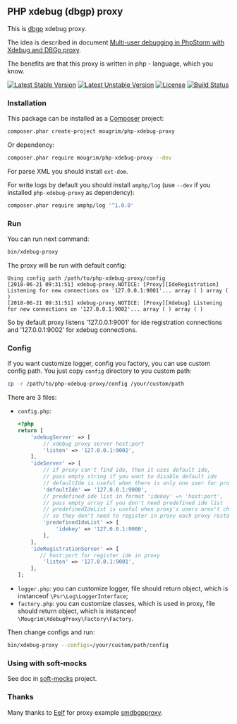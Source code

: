 ## PHP xdebug (dbgp) proxy

This is [dbgp](https://xdebug.org/docs-dbgp.php) xdebug proxy.

The idea is described in document [Multi-user debugging in PhpStorm with Xdebug and DBGp proxy](https://confluence.jetbrains.com/display/PhpStorm/Multi-user+debugging+in+PhpStorm+with+Xdebug+and+DBGp+proxy#Multi-userdebugginginPhpStormwithXdebugandDBGpproxy-HowdoesXdebugwork).

The benefits are that this proxy is written in php - language, which you know.

[![Latest Stable Version](https://poser.pugx.org/mougrim/php-xdebug-proxy/version)](https://packagist.org/packages/mougrim/php-xdebug-proxy)
[![Latest Unstable Version](https://poser.pugx.org/mougrim/php-xdebug-proxy/v/unstable)](https://packagist.org/packages/mougrim/php-xdebug-proxy)
[![License](https://poser.pugx.org/mougrim/php-xdebug-proxy/license)](https://packagist.org/packages/mougrim/php-xdebug-proxy)
[![Build Status](https://api.travis-ci.org/mougrim/php-xdebug-proxy.png?branch=master)](https://travis-ci.org/mougrim/php-xdebug-proxy)

### Installation

This package can be installed as a [Composer](https://getcomposer.org/) project:

```bash
composer.phar create-project mougrim/php-xdebug-proxy
```

Or dependency:

```bash
composer.phar require mougrim/php-xdebug-proxy --dev
```

For parse XML you should install `ext-dom`.

For write logs by default you should install `amphp/log` (use `--dev` if you installed `php-xdebug-proxy` as dependency):

```bash
composer.phar require amphp/log '^1.0.0'
```


### Run

You can run next command:
```bash
bin/xdebug-proxy
```

The proxy will be run with default config:
```text
Using config path /path/to/php-xdebug-proxy/config
[2018-06-21 09:31:51] xdebug-proxy.NOTICE: [Proxy][IdeRegistration] Listening for new connections on '127.0.0.1:9001'... array ( ) array ( )
[2018-06-21 09:31:51] xdebug-proxy.NOTICE: [Proxy][Xdebug] Listening for new connections on '127.0.0.1:9002'... array ( ) array ( )
```

So by default proxy listens '127.0.0.1:9001' for ide registration connections and '127.0.0.1:9002' for xdebug connections.

### Config

If you want customize logger, config you factory, you can use custom config path. You just copy `config` directory to you custom path:

```bash
cp -r /path/to/php-xdebug-proxy/config /your/custom/path
```

There are 3 files:

- `config.php`:
    ```php
    <?php
    return [
        'xdebugServer' => [
            // xdebug proxy server host:port
            'listen' => '127.0.0.1:9002',
        ],
        'ideServer' => [
            // if proxy can't find ide, then it uses default ide,
            // pass empty string if you want to disable default ide
            // defaultIde is useful when there is only one user for proxy
            'defaultIde' => '127.0.0.1:9000',
            // predefined ide list in format 'idekey' => 'host:port',
            // pass empty array if you don't need predefined ide list
            // predefinedIdeList is useful when proxy's users aren't changed often,
            // so they don't need to register in proxy each proxy restart
            'predefinedIdeList' => [
                'idekey' => '127.0.0.1:9000',
            ],
        ],
        'ideRegistrationServer' => [
           // host:port for register ide in proxy
            'listen' => '127.0.0.1:9001',
        ],
    ];
    ```
- `logger.php`: you can customize logger, file should return object, which is instanceof `\Psr\Log\LoggerInterface`;
- `factory.php`: you can customize classes, which is used in proxy, file should return object, which is instanceof `\Mougrim\XdebugProxy\Factory\Factory`.

Then change configs and run:

```bash
bin/xdebug-proxy --configs=/your/custom/path/config
```

### Using with soft-mocks

See doc in [soft-mocks](https://github.com/badoo/soft-mocks/#using-with-xdebug) project.

### Thanks

Many thanks to [Eelf](https://github.com/eelf) for proxy example [smdbgpproxy](https://github.com/eelf/smdbgpproxy).
